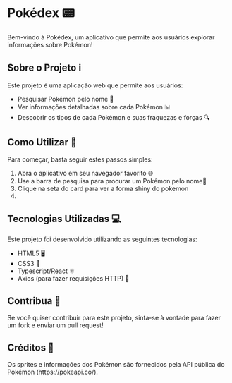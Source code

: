 <h1>Pokédex 📟</h1>
    <p>Bem-vindo à Pokédex, um aplicativo que permite aos usuários explorar informações sobre Pokémon!</p>
    <h2>Sobre o Projeto ℹ️</h2>
    <p>Este projeto é uma aplicação web que permite aos usuários:</p>
    <ul>
        <li>Pesquisar Pokémon pelo nome 🧐</li>
        <li>Ver informações detalhadas sobre cada Pokémon 📊</li>
        <li>Descobrir os tipos de cada Pokémon e suas fraquezas e forças 🔍</li>
    </ul>
    <h2>Como Utilizar 🚀</h2>
    <p>Para começar, basta seguir estes passos simples:</p>
    <ol>
        <li>Abra o aplicativo em seu navegador favorito 🌐</li>
        <li>Use a barra de pesquisa para procurar um Pokémon pelo nome🔎</li>
        <li>Clique na seta do card para ver a forma shiny do pokemon<li>
     </ol>
     <h2>Tecnologias Utilizadas 💻</h2>
    <p>Este projeto foi desenvolvido utilizando as seguintes  tecnologias:</p>
     <ul>
        <li>HTML5 🖥️</li>
        <li>CSS3 🎨</li>
        <li>Typescript/React ⚛️</li>
        <li>Axios (para fazer requisições HTTP) 📡</li>
    </ul>
    <h2>Contribua 🤝</h2>
    <p>Se você quiser contribuir para este projeto, sinta-se à vontade para fazer um fork e enviar um pull request!</p>
    <h2>Créditos 🙌</h2>
    <p>Os sprites e informações dos Pokémon são fornecidos pela API pública do Pokémon (https://pokeapi.co/).</p>
    
